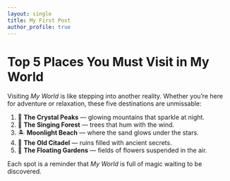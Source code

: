 ```yaml
---
layout: single
title: My First Post
author_profile: true
---
```


# Top 5 Places You Must Visit in My World
Visiting *My World* is like stepping into another reality. Whether you’re here for adventure or relaxation, these five destinations are unmissable:  

1. 🌄 **The Crystal Peaks** — glowing mountains that sparkle at night.  
2. 🌳 **The Singing Forest** — trees that hum with the wind.  
3. 🏝 **Moonlight Beach** — where the sand glows under the stars.  
4. 🏰 **The Old Citadel** — ruins filled with ancient secrets.  
5. 🌺 **The Floating Gardens** — fields of flowers suspended in the air.  

Each spot is a reminder that *My World* is full of magic waiting to be discovered.  
